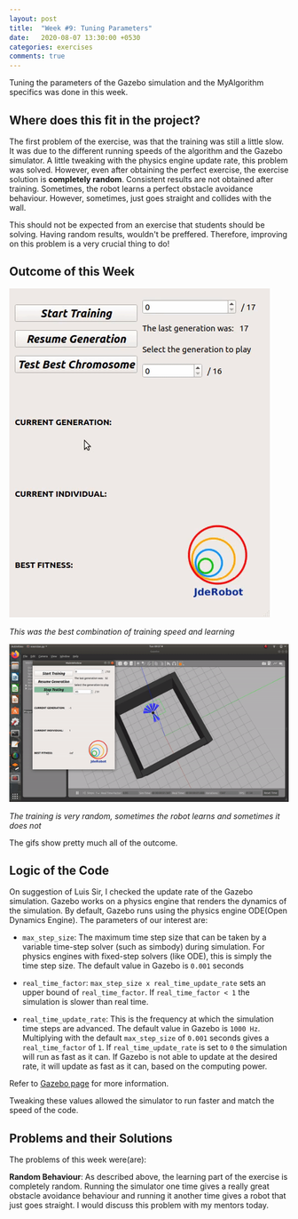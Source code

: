```yaml
---
layout: post
title:  "Week #9: Tuning Parameters"
date:   2020-08-07 13:30:00 +0530
categories: exercises
comments: true
---
```

Tuning the parameters of the Gazebo simulation and the MyAlgorithm specifics was done in this week.

## Where does this fit in the project?
The first problem of the exercise, was that the training was still a little slow. It was due to the different running speeds of the algorithm and the Gazebo simulator. A little tweaking with the physics engine update rate, this problem was solved. However, even after obtaining the perfect exercise, the exercise solution is **completely random**. Consistent results are not obtained after training. Sometimes, the robot learns a perfect obstacle avoidance behaviour. However, sometimes, just goes straight and collides with the wall.

This should not be expected from an exercise that students should be solving. Having random results, wouldn't be preffered. Therefore, improving on this problem is a very crucial thing to do!

## Outcome of this Week
![Training Speed](./../assets/gif/training_speed.gif)

*This was the best combination of training speed and learning*

![Good Behaviour](./../assets/gif/good.gif)

*The training is very random, sometimes the robot learns and sometimes it does not*

The gifs show pretty much all of the outcome.

## Logic of the Code
On suggestion of Luis Sir, I checked the update rate of the Gazebo simulation. Gazebo works on a physics engine that renders the dynamics of the simulation. By default, Gazebo runs using the physics engine ODE(Open Dynamics Engine). The parameters of our interest are:

- `max_step_size`: The maximum time step size that can be taken by a variable time-step solver (such as simbody) during simulation. For physics engines with fixed-step solvers (like ODE), this is simply the time step size. The default value in Gazebo is `0.001` seconds

- `real_time_factor`: `max_step_size x real_time_update_rate` sets an upper bound of `real_time_factor`. If `real_time_factor < 1` the simulation is slower than real time.

- `real_time_update_rate`: This is the frequency at which the simulation time steps are advanced. The default value in Gazebo is `1000 Hz`. Multiplying with the default `max_step_size` of `0.001` seconds gives a `real_time_factor` of `1`. If `real_time_update_rate` is set to `0` the simulation will run as fast as it can. If Gazebo is not able to update at the desired rate, it will update as fast as it can, based on the computing power.

Refer to [Gazebo page](http://gazebosim.org/tutorials?tut=physics_params&cat=physics) for more information.

Tweaking these values allowed the simulator to run faster and match the speed of the code.

## Problems and their Solutions
The problems of this week were(are):

**Random Behaviour**: As described above, the learning part of the exercise is completely random. Running the simulator one time gives a really great obstacle avoidance behaviour and running it another time gives a robot that just goes straight. I would discuss this problem with my mentors today. 





